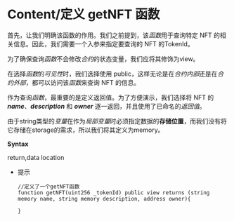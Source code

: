 # Content/**定义 getNFT 函数**

首先，让我们明确该函数的作用。我们之前提到，该*函数*用于查询特定 NFT 的相关信息。因此，我们需要一个入参来指定要查询的 NFT 的TokenId。

为了确保查询*函数*不会修改*合约*的状态变量，我们应将其修饰为view。

在选择*函数*的*可见性*时，我们选择使用 public，这样无论是在*合约内部*还是在*合约外部*，都可以访问该*函数*来查询 NFT 的信息。

作为查询*函数*，最重要的是定义返回值。为了方便演示，我们选择将 NFT 的 ***name***、***description*** 和 ***owner*** 逐一返回，并且使用了已命名的*返回值*。

由于string类型的*变量*在作为*局部变量*时必须指定数据的**存储位置**，而我们没有将它存储在storage的需求，所以我们将其定义为memory。

**Syntax**

return,data location

- 提示
    ```
    //定义了一个getNFT函数
    function getNFT(uint256 _tokenId) public view returns (string memory name, string memory description, address owner){

    }
    ```